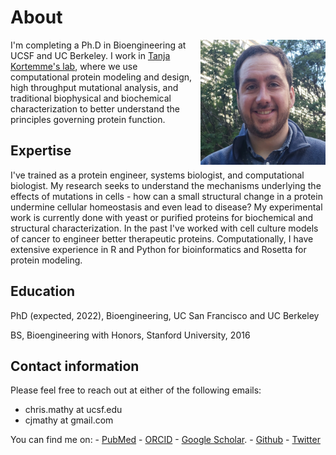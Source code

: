 # About

<img src="../images/mathy_headshot.jpg" alt="drawing" width="200" style="padding-left: 10px" align =  "right" BR CLEAR=”left”>

I'm completing a Ph.D in Bioengineering at UCSF and UC Berkeley. I work in [Tanja Kortemme's lab](http://kortemmelab.ucsf.edu/), where we use computational protein modeling and design, high throughput mutational analysis, and traditional biophysical and biochemical characterization to better understand the principles governing protein function.

## Expertise

I've trained as a protein engineer, systems biologist, and computational biologist. My research seeks to understand the mechanisms underlying the effects of mutations in cells - how can a small structural change in a protein undermine cellular homeostasis and even lead to disease? My experimental work is currently done with yeast or purified proteins for biochemical and structural characterization. In the past I've worked with cell culture models of cancer to engineer better therapeutic proteins. Computationally, I have extensive experience in R and Python for bioinformatics and Rosetta for protein modeling.

## Education

PhD (expected, 2022), Bioengineering, UC San Francisco and UC Berkeley

BS, Bioengineering with Honors, Stanford University, 2016

## Contact information

Please feel free to reach out at either of the following emails:

- chris.mathy at ucsf.edu
- cjmathy at gmail.com

You can find me on:
    - [PubMed](https://pubmed.ncbi.nlm.nih.gov/?term=Mathy%2C+CJP%5BAuthor%5D&sort=date)
    - [ORCID](http://orcid.org/0000-0002-5546-9733)
    - [Google Scholar](https://scholar.google.com/citations?user=DuBa5oYAAAAJ&hl=en&oi=sra).
    - [Github](https://github.com/cjmathy)
    - [Twitter](https://twitter.com/cjmathy)

